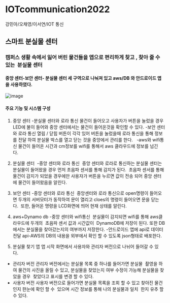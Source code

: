 # IOTcommunication2022
강민아/오채영/이서연/IOT 통신
## 스마트 분실물 센터 
### 캠퍼스 생활 속에서 잃어 버린 물건들을 앱으로 편리하게 찾고 , 찾아 줄 수 있는  분실물 센터 
#### 중앙 센터-보안 센터- 분실물 센터 세 구역으로 나눠져 있고 aws/DB 와 안드로이드 앱을 사용하였다.

![image](https://user-images.githubusercontent.com/95115814/208108434-82cb4cb3-340a-4fe2-a04f-e27d643373fd.png)


#### 주요 기능 및 시스템 구성
1) 중앙 센터
-분실물 센터와 로라 통신
물건이 들어오고 사용자가 버튼을 눌렀을 경우 LED에 불이 들어와 중앙 센터에서는 물건이 들어온것을 확인할 수 있다.
-보안 센터와 로라 통신
열림 / 닫힘 버튼이 각각 있어 버튼을 눌렀을때 로라 통신을 통해 정보를 전달 하여 분실물 박스를 열고 닫는 것을 중앙에서 관리를 한다.  
-aws와 wifi통신
물건이 들어온 시간과 cm정보를 wifi를 통해서 aws 클라우드에 정보를 넘긴다.  

2) 분실물 센터 
-중앙 센터와 로라 통신 
중앙 센터와 로라로 통신하는 분실물 센터는 분실물이 들어왔을 경우 먼저 초음파 센서를 통해 감지가 된다. 
초음파 센서를 통해 물건이 감지가 되었을 경우에만 사용자가 버튼을 누르면 값이 전송 되어 중앙 센터에 물건이 들어왔음을 알린다. 

3) 보안 센터
-중앙 센터와 로라 통신 
중앙센터와 로라 통신으로 open명령이 들어오면 두개의 서버모터가 동작하여 문이 열리고 cloes의 명령이 들어오면 문을 닫는다. 
또한, 들어온 명령을 LCD화면에 띄어 현재 상태를 알린다. 

4) aws+Dynamo db
-중앙 센터와 wifi통신 
분실물이 감지되면 wifi를 통해 aws클라우드에 두개의 
초음파 센서 값과 시간값이  DynamoDB에 저장이 된다.
또한 DB에서는 분실물을 찾아갔는지의 여부까지 저장한다.
-안드로이드 앱에 api로 데이터 전달
api-AWS의 DB의 내용을 외부에서 확인 할 수 있도록 json형태로 배포한다. 

5) 분실물 찾기 앱
앱 시작 화면에서 사용자와 관리자 버전으로 나뉘어 들어갈 수 있다. 
- 관리자 버전
관리자 버전에서는 분실물 목록 중 하나를 들어가면 분실물 
촬영을 하여 물건의 사진을 올릴 수 있고,
분실물을 찾았는지 여부 수정이 가능해 분실물을 찾았을 경우 
찾았다고 표시를 변경 할 수 있다.
- 사용자 버전
사용자 버전으로 들어가면 분실물 목록을 조회
할 수 있고 찾아진 물건인지 한눈에 확인 할 수 
있으며 시간 정보를 통해 나의 분실물과 일치 
한지 유추 할 수 있다.
